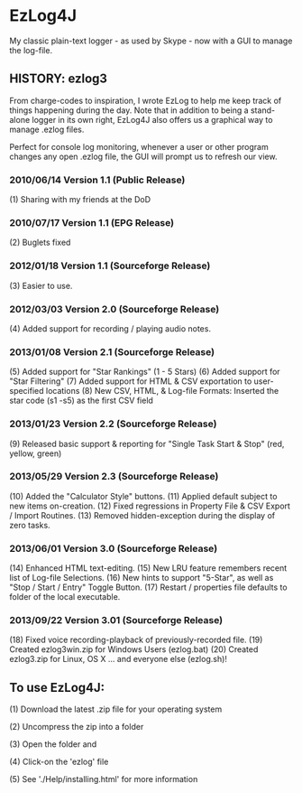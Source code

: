 # EzLog4J
My classic plain-text logger - as used by Skype - now with a GUI to manage the log-file.


## HISTORY: ezlog3


From charge-codes to inspiration, I wrote EzLog to 
help me keep track of things happening during the 
day. Note that in addition to being a stand-alone 
logger in its own right, EzLog4J also offers us a 
graphical way to manage .ezlog files.

Perfect for console log monitoring, whenever a user 
or other program changes any open .ezlog file, the 
GUI will prompt us to refresh our view.

### 2010/06/14 Version 1.1 (Public Release)
(1) Sharing with my friends at the DoD	

### 2010/07/17 Version 1.1 (EPG Release)
(2) Buglets fixed

### 2012/01/18 Version 1.1 (Sourceforge Release)
(3) Easier to use.

### 2012/03/03 Version 2.0 (Sourceforge Release)
(4) Added support for recording / playing audio notes.

### 2013/01/08 Version 2.1 (Sourceforge Release)
(5) Added support for "Star Rankings" (1 - 5 Stars)
(6) Added support for "Star Filtering"
(7) Added support for HTML & CSV exportation to user-specified locations
(8) New CSV, HTML, & Log-file Formats: Inserted the star code (s1 -s5) as the first CSV field

### 2013/01/23 Version 2.2 (Sourceforge Release)
(9) Released basic support & reporting for "Single Task Start & Stop" (red, yellow, green)

### 2013/05/29 Version 2.3 (Sourceforge Release)
(10) Added the "Calculator Style" buttons.
(11) Applied default subject to new items on-creation.
(12) Fixed regressions in Property File & CSV Export / Import Routines.
(13) Removed hidden-exception during the display of zero tasks.

### 2013/06/01 Version 3.0 (Sourceforge Release)
(14) Enhanced HTML text-editing.
(15) New LRU feature remembers recent list of Log-file Selections.
(16) New hints to support "5-Star", as well as "Stop / Start / Entry" Toggle Button.
(17) Restart / properties file defaults to folder of the local executable.

### 2013/09/22 Version 3.01 (Sourceforge Release)
(18) Fixed voice recording-playback of previously-recorded file.
(19) Created ezlog3win.zip for Windows Users (ezlog.bat)
(20) Created ezlog3.zip for Linux, OS X ... and everyone else (ezlog.sh)!

## To use EzLog4J:

(1) Download the latest .zip file for your operating system

(2) Uncompress the zip into a folder

(3) Open the folder and 

(4) Click-on the 'ezlog' file

(5) See './Help/installing.html' for more information


